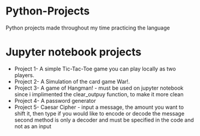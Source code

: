 # Python-Projects
Python projects made throughout my time practicing the language

# Jupyter notebook projects

- Project 1- A simple Tic-Tac-Toe game you can play locally as two players.
- Project 2- A Simulation of the card game War!.
- Project 3- A game of Hangman! - must be used on jupyter notebook since i implimented the clear_outpuy function, to make it more clean
- Project 4- A password generator
- Project 5- Caesar Cipher - input a message, the amount you want to shift it, then type if you would like to encode or decode the message
              second method is only a decoder and must be specified in the code and not as an input
